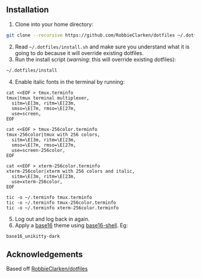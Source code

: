 ## Installation

1. Clone into your home directory:

  ```bash
  git clone --recursive https://github.com/RobbieClarken/dotfiles ~/.dotfiles
  ```

2. Read `~/.dotfiles/install.sh` and make sure you understand what it is going to
   do because it will override existing dotfiles.
3. Run the install script (*warning*: this will override existing dotfiles):

  ```bash
  ~/.dotfiles/install
  ```

4. Enable italic fonts in the terminal by running:

  ```
  cat <<EOF > tmux.terminfo
  tmux|tmux terminal multiplexer,
    sitm=\E[3m, ritm=\E[23m,
    smso=\E[7m, rmso=\E[27m,
    use=screen,
  EOF

  cat <<EOF > tmux-256color.terminfo
  tmux-256color|tmux with 256 colors,
    sitm=\E[3m, ritm=\E[23m,
    smso=\E[7m, rmso=\E[27m,
    use=screen-256color,
  EOF

  cat <<EOF > xterm-256color.terminfo
  xterm-256color|xterm with 256 colors and italic,
    sitm=\E[3m, ritm=\E[23m,
    use=xterm-256color,
  EOF

  tic -o ~/.terminfo tmux.terminfo
  tic -o ~/.terminfo tmux-256color.terminfo
  tic -o ~/.terminfo xterm-256color.terminfo
  ```

5. Log out and log back in again.
6. Apply a [base16](http://chriskempson.com/projects/base16/) theme using
   [base16-shell](https://github.com/chriskempson/base16-shell). Eg:

  ```
  base16_unikitty-dark
  ```

## Acknowledgements
Based off [RobbieClarken/dotfiles](https://github.com/RobbieClarken/dotfiles)
